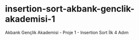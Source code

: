 # insertion-sort-akbank-genclik-akademisi-1
Akbank Gençlik Akademisi - Proje 1 - Insertion Sort İlk 4 Adım
